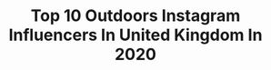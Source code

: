 ---
title: Top 10 Outdoors Instagram Influencers In United Kingdom In 2020
description: >-
  Find top outdoors Instagram influencers in United Kingdom in 2020. Most popular hashtags: #mountains #hellofrom #scotland #travel.
platform: Instagram
profiles:
  - username: "kellynicoletravel"
    fullname: >-
      Kelly Nicole ↟
    location: "United Kingdom"
    followers: 16562
    engagement: 482
    commentsToLikes: 0.054173
    avatar: "https://scontent-ams4-1.cdninstagram.com/v/t51.2885-19/s320x320/62268279_2109352642689419_5969787894699655168_n.jpg?_nc_ht=scontent-ams4-1.cdninstagram.com&_nc_ohc=Annv7lRsU_8AX9cIHJ2&oh=62d982fc04b2a4664a958b42915b181d&oe=5EBAF475"
    verified: false
    hashtags: "#vanbuild, #italy, #portovenere, #vanlife"
  - username: "samuelpavitt"
    fullname: >-
      . ➕ SAM PAVITT ➕ .
    location: "United Kingdom"
    followers: 98290
    engagement: 110
    commentsToLikes: 0.082213
    avatar: "https://scontent-atl3-1.cdninstagram.com/v/t51.2885-19/s320x320/57650933_332818934092349_3709129698081505280_n.jpg?_nc_ht=scontent-atl3-1.cdninstagram.com&_nc_ohc=MnAzl0Eo6tQAX9ig6kA&oh=7c5f9f5601613f27278f795b01781d35&oe=5EBA41F6"
    verified: false
    hashtags: "#oral, #interior4all, #nordiskehjem, #coast"
  - username: "sianannalewis"
    fullname: >-
      The Girl Outdoors
    location: "United Kingdom"
    followers: 17760
    engagement: 319
    commentsToLikes: 0.056424
    avatar: "https://scontent-lhr8-1.cdninstagram.com/v/t51.2885-19/s320x320/28427841_1000494206765374_2286926182240747520_n.jpg?_nc_ht=scontent-lhr8-1.cdninstagram.com&_nc_ohc=3uv56Y-CKD8AX8QC1EG&oh=71ac16528842aa106656907ba91f01b1&oe=5EB9B706"
    verified: false
    hashtags: "#ad, #joinin, #jameson, #stayhome"
  - username: "alphafitphotography"
    fullname: >-
      AlphaFit Photography
    location: "United Kingdom"
    followers: 5746
    engagement: 750
    commentsToLikes: 0.045478
    avatar: "https://scontent-lhr8-1.cdninstagram.com/v/t51.2885-19/s320x320/50221212_380256356041032_353360948150403072_n.jpg?_nc_ht=scontent-lhr8-1.cdninstagram.com&_nc_ohc=traZgKKejJwAX_xr6aj&oh=ab6aeafb253d0fa101b7d85a4857342f&oe=5EBD1E26"
    verified: false
    hashtags: "#nogutsnoglory, #workhard, #shredz, #icandoit"
  - username: "maxwilko"
    fullname: >-
      Max Willcocks
    location: "United Kingdom"
    followers: 7358
    engagement: 436
    commentsToLikes: 0.063828
    avatar: "https://scontent-ams4-1.cdninstagram.com/v/t51.2885-19/s320x320/20836919_296468030825433_3093526868700168192_a.jpg?_nc_ht=scontent-ams4-1.cdninstagram.com&_nc_ohc=ZMtQavler5UAX-CtVt-&oh=40d4a3a8827ff06f7b7297417f2635be&oe=5EB9BE84"
    verified: false
    hashtags: "#igshooters, #hoka, #inspiration, #blog"
  - username: "karen_claudia_"
    fullname: >-
      Karen Heslinga
    location: "United Kingdom"
    followers: 25550
    engagement: 988
    commentsToLikes: 0.117466
    avatar: "https://scontent-lhr8-1.cdninstagram.com/v/t51.2885-19/11327376_1653451371551784_905428808_a.jpg?_nc_ht=scontent-lhr8-1.cdninstagram.com&_nc_ohc=gVTMhknWOH8AX-6nEdY&oh=2b9def0b2ebf84536db897408057ad7e&oe=5EBB5CBB"
    verified: false
    hashtags: "#madeinbern, #thecambrianadelboden, #visitandermatt, #scotlandisnow"
  - username: "tolivetotravel"
    fullname: >-
      Marta Misztal 🇵🇱🇬🇧
    location: "United Kingdom"
    followers: 45402
    engagement: 315
    commentsToLikes: 0.027656
    avatar: "https://scontent-lhr8-1.cdninstagram.com/v/t51.2885-19/s320x320/43820627_292014568310761_63013105877123072_n.jpg?_nc_ht=scontent-lhr8-1.cdninstagram.com&_nc_ohc=d_e5u4u4QZsAX8SveXE&oh=44369bebd6c4699efc487352d1d521b4&oe=5EBB7989"
    verified: false
    hashtags: "#single, #sevensummits, #sliding, #coctails"
  - username: "kerrygreenwood90"
    fullname: >-
      Kerry Greenwood
    location: "United Kingdom"
    followers: 10104
    engagement: 364
    commentsToLikes: 0.037658
    avatar: "https://scontent-lhr8-1.cdninstagram.com/v/t51.2885-19/s320x320/89828520_590497431676842_6932625000167899136_n.jpg?_nc_ht=scontent-lhr8-1.cdninstagram.com&_nc_ohc=OvReZUTiResAX8Io-lH&oh=b3301c372f6a7161f25f403b597747f8&oe=5EBA5DDC"
    verified: false
    hashtags: "#standtogether, #sunny, #ginger, #wellbeing"
  - username: "alexhammond13"
    fullname: >-
      Alex Hammond
    location: "United Kingdom"
    followers: 31159
    engagement: 257
    commentsToLikes: 0.062673
    avatar: "https://scontent-ams4-1.cdninstagram.com/v/t51.2885-19/s320x320/65126767_479572149480390_1954846032537845760_n.jpg?_nc_ht=scontent-ams4-1.cdninstagram.com&_nc_ohc=4on0TQIWSDQAX_F7hgX&oh=bda43b4303c9c74b6d4bfa81d531416c&oe=5EB4E624"
    verified: false
    hashtags: "#optometrist, #stayhealthy, #britishcountryside, #napoli"
  - username: "the_hinterlander"
    fullname: >-
      The Hinterlander | Landscapes
    location: "United Kingdom"
    followers: 3725
    engagement: 2233
    commentsToLikes: 0.173555
    avatar: "https://scontent-lhr8-1.cdninstagram.com/v/t51.2885-19/s320x320/70345814_697965824005347_8940333339861057536_n.jpg?_nc_ht=scontent-lhr8-1.cdninstagram.com&_nc_ohc=drEnH2hCemYAX_s3xyI&oh=2fdf8b83bf4b720a39ebd650e38a6d65&oe=5EBC3EBF"
    verified: false
    hashtags: "#qoqsquad, #scottishhighlands, #visitscotland, #wheniniceland"
---